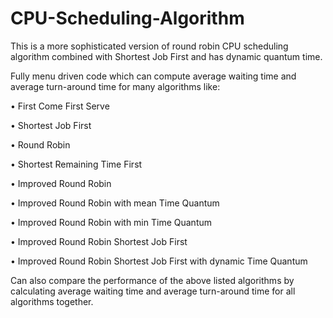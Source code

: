 # CPU-Scheduling-Algorithm
This is a more sophisticated version of round robin CPU scheduling algorithm combined with Shortest Job First and has dynamic quantum time.

Fully menu driven code which can compute average waiting time and average turn-around time for many algorithms like:

• First Come First Serve

• Shortest Job First

• Round Robin

• Shortest Remaining Time First

• Improved Round Robin

• Improved Round Robin with mean Time Quantum

• Improved Round Robin with min Time Quantum

• Improved Round Robin Shortest Job First

• Improved Round Robin Shortest Job First with dynamic Time Quantum

Can also compare the performance of the above listed algorithms by calculating average waiting time and average turn-around time for all algorithms together.


